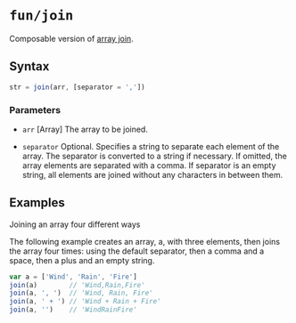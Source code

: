 # `fun/join`

Composable version of [array join][1].

[1]: https://developer.mozilla.org/en-US/docs/Web/JavaScript/Reference/Global_Objects/Array/join

## Syntax

```javascript
str = join(arr, [separator = ','])
```
### Parameters

- `arr` [Array] The array to be joined.

- `separator` Optional. Specifies a string to separate each element of the array. The separator is converted to a string if necessary. If omitted, the array elements are separated with a comma. If separator is an empty string, all elements are joined without any characters in between them.

## Examples

Joining an array four different ways

The following example creates an array, a, with three elements, then joins the array four times: using the default separator, then a comma and a space, then a plus and an empty string.

```javascript
var a = ['Wind', 'Rain', 'Fire']
join(a)        // 'Wind,Rain,Fire'
join(a, ', ')  // 'Wind, Rain, Fire'
join(a, ' + ') // 'Wind + Rain + Fire'
join(a, '')    // 'WindRainFire'
```